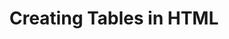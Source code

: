 ---
id: creating-tables
title: Creating Tables in HTML
sidebar_label: Creating Tables
sidebar_position: 1
tags: [html, web-development, tables]
description: In this tutorial, you will learn how to create tables in HTML. Tables are used to display data in rows and columns, making it easier to organize and present information on web pages.
---